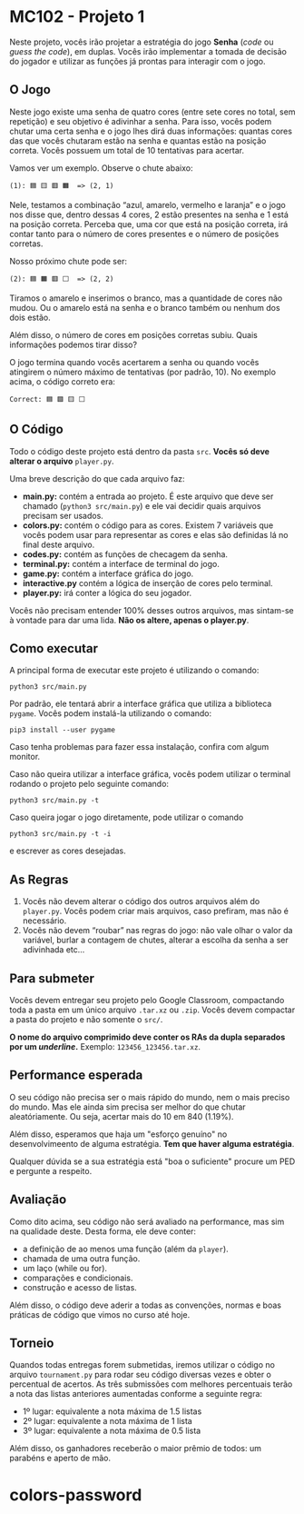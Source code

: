 # MC102 - Projeto 1

Neste projeto, vocês irão projetar a estratégia do jogo **Senha** (*code* ou *guess the code*), em duplas.
Vocês irão implementar a tomada de decisão do jogador e utilizar as funções já prontas para interagir com o jogo.


## O Jogo

Neste jogo existe uma senha de quatro cores (entre sete cores no total, sem repetição) e seu objetivo é adivinhar a senha.
Para isso, vocês podem chutar uma certa senha e o jogo lhes dirá duas informações: quantas cores das que vocês chutaram estão na senha e quantas estão na posição correta.
Vocês possuem um total de 10 tentativas para acertar.

Vamos ver um exemplo. Observe o chute abaixo:

    (1): 🟦 🟨 🟥 🟧  => (2, 1)

Nele, testamos a combinação &ldquo;azul, amarelo, vermelho e laranja&rdquo; e o jogo nos disse que, dentro dessas 4 cores, 2 estão presentes na senha e 1 está na posição correta.
Perceba que, uma cor que está na posição correta, irá contar tanto para o número de cores presentes e o número de posições corretas.

Nosso próximo chute pode ser:

    (2): 🟦 🟧 🟥 ⬜  => (2, 2)

Tiramos o amarelo e inserimos o branco, mas a quantidade de cores não mudou. Ou o amarelo está na senha e o branco também ou nenhum dos dois estão.

Além disso, o número de cores em posições corretas subiu. Quais informações podemos tirar disso?

O jogo termina quando vocês acertarem a senha ou quando vocês atingirem o número máximo de tentativas (por padrão, 10). No exemplo acima, o código correto era:

    Correct: 🟦 🟩 🟨 ⬜


## O Código

Todo o código deste projeto está dentro da pasta `src`.
**Vocês só deve alterar o arquivo** `player.py`.

Uma breve descrição do que cada arquivo faz:

-   **main.py:** contém a entrada ao projeto. É este arquivo que deve ser chamado (`python3 src/main.py`) e ele vai decidir quais arquivos precisam ser usados.
-   **colors.py:** contém o código para as cores. Existem 7 variáveis que vocês podem usar para representar as cores e elas são definidas lá no final deste arquivo.
-   **codes.py:** contém as funções de checagem da senha.
-   **terminal.py:** contém a interface de terminal do jogo.
-   **game.py:** contém a interface gráfica do jogo.
-   **interactive.py** contém a lógica de inserção de cores pelo terminal.
-   **player.py:** irá conter a lógica do seu jogador.

Vocês não precisam entender 100% desses outros arquivos, mas sintam-se à vontade para dar uma lida.
**Não os altere, apenas o player.py**.


## Como executar

A principal forma de executar este projeto é utilizando o comando:

    python3 src/main.py

Por padrão, ele tentará abrir a interface gráfica que utiliza a biblioteca `pygame`. Vocês podem instalá-la utilizando o comando:

    pip3 install --user pygame

Caso tenha problemas para fazer essa instalação, confira com algum monitor.

Caso não queira utilizar a interface gráfica, vocês podem utilizar o terminal rodando o projeto pelo seguinte comando:

    python3 src/main.py -t

Caso queira jogar o jogo diretamente, pode utilizar o comando
    
    python3 src/main.py -t -i
    
e escrever as cores desejadas.

## As Regras

1.  Vocês não devem alterar o código dos outros arquivos além do `player.py`. Vocês podem criar mais arquivos, caso prefiram, mas não é necessário.
2.  Vocês não devem &ldquo;roubar&rdquo; nas regras do jogo: não vale olhar o valor da variável, burlar a contagem de chutes, alterar a escolha da senha a ser adivinhada etc&#x2026;


## Para submeter

Vocês devem entregar seu projeto pelo Google Classroom, compactando toda a pasta em um único arquivo `.tar.xz` ou `.zip`. Vocês devem compactar a pasta do projeto e não somente o `src/`.

**O nome do arquivo comprimido deve conter os RAs da dupla separados por um *underline*.** Exemplo: `123456_123456.tar.xz`.

## Performance esperada

O seu código não precisa ser o mais rápido do mundo, nem o mais preciso do mundo. Mas ele ainda sim precisa ser melhor do que chutar aleatóriamente. Ou seja, acertar mais do 10 em 840 (1.19%).

Além disso, esperamos que haja um "esforço genuíno" no desenvolvimeento de alguma estratégia. **Tem que haver alguma estratégia**.

Qualquer dúvida se a sua estratégia está "boa o suficiente" procure um PED e pergunte a respeito.

## Avaliação

Como dito acima, seu código não será avaliado na performance, mas sim na qualidade deste. Desta forma, ele deve conter:
- a definição de ao menos uma função (além da `player`).
- chamada de uma outra função.
- um laço (while ou for).
- comparações e condicionais.
- construção e acesso de listas.

Além disso, o código deve aderir a todas as convenções, normas e boas práticas de código que vimos no curso até hoje.

## Torneio

Quandos todas entregas forem submetidas, iremos utilizar o código no arquivo `tournament.py` para rodar seu código diversas vezes e obter o percentual de acertos. As três submissões com melhores percentuais terão a nota das listas anteriores aumentadas conforme a seguinte regra:
- 1º lugar: equivalente a nota máxima de 1.5 listas
- 2º lugar: equivalente a nota máxima de 1   lista
- 3º lugar: equivalente a nota máxima de 0.5 lista

Além disso, os ganhadores receberão o maior prêmio de todos: um parabéns e aperto de mão.
# colors-password

